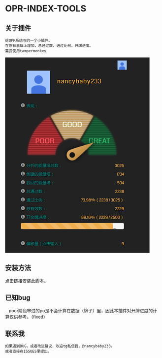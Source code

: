 # OPR-INDEX-TOOLS

## 关于插件
    给OPR系统写的一个小插件。
    在原有基础上增加，总通过数，通过比例，开牌进度。
    需要使用tampermonkey
![示例图片](https://raw.githubusercontent.com/nancybaby002/OPR-INDEX-TOOLS/master/images/demo.png)

## 安装方法
点击[链接](https://raw.githubusercontent.com/nancybaby002/OPR-INDEX-TOOLS/master/opr.index.tools.CHN.user.js)安装此脚本。

## 已知bug
    poor阶段审过的po是不会计算在数据（牌子）里，因此本插件对开牌进度的计算仅供参考。（fixed）

## 联系我
    如果遇到BUG，或者改进建议，欢迎tg私信我，@nancybaby233。
    或者直接在ISSUES里提出。

